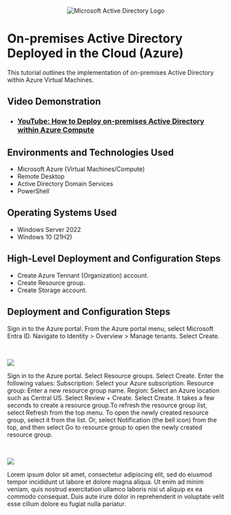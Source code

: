 <p align="center">
<img src="https://i.imgur.com/pU5A58S.png" alt="Microsoft Active Directory Logo"/>
</p>

<h1>On-premises Active Directory Deployed in the Cloud (Azure)</h1>
This tutorial outlines the implementation of on-premises Active Directory within Azure Virtual Machines.<br />


<h2>Video Demonstration</h2>

- ### [YouTube: How to Deploy on-premises Active Directory within Azure Compute](https://www.youtube.com)

<h2>Environments and Technologies Used</h2>

- Microsoft Azure (Virtual Machines/Compute)
- Remote Desktop
- Active Directory Domain Services
- PowerShell

<h2>Operating Systems Used </h2>

- Windows Server 2022
- Windows 10 (21H2)

<h2>High-Level Deployment and Configuration Steps</h2>

- Create Azure Tennant (Organization) account.
- Create Resource group.
- Create Storage account.


<h2>Deployment and Configuration Steps</h2>

<p>
<![image](https://github.com/user-attachments/assets/ca64bf2b-2cc1-4810-b5de-29ce0edea300)

</p>
<p>
Sign in to the Azure portal. From the Azure portal menu, select Microsoft Entra ID. Navigate to Identity > Overview > Manage tenants. Select Create.
</p>
<br />

<p>
<img src="https://github.com/user-attachments/assets/ca64bf2b-2cc1-4810-b5de-29ce0edea300"/>
</p>
<p>
Sign in to the Azure portal. Select Resource groups. Select Create.
Enter the following values:
Subscription: Select your Azure subscription.
Resource group: Enter a new resource group name.
Region: Select an Azure location such as Central US.
Select Review + Create. Select Create. It takes a few seconds to create a resource group.To refresh the resource group list, select Refresh from the top menu. To open the newly created resource group, select it from the list. Or, select Notification (the bell icon) from the top, and then select Go to resource group to open the newly created resource group.
</p>
<br />

<p>
<img src="https://github.com/user-attachments/assets/acff2bef-fb19-44ba-ba8b-fe73b238aa90"/>
</p>
<p>
Lorem ipsum dolor sit amet, consectetur adipiscing elit, sed do eiusmod tempor incididunt ut labore et dolore magna aliqua. Ut enim ad minim veniam, quis nostrud exercitation ullamco laboris nisi ut aliquip ex ea commodo consequat. Duis aute irure dolor in reprehenderit in voluptate velit esse cillum dolore eu fugiat nulla pariatur.
</p>
<br />

